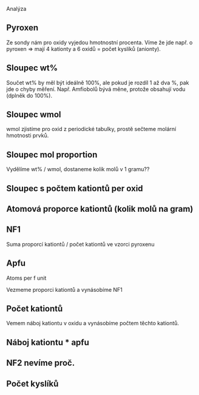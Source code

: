 Analýza

## Pyroxen

Ze sondy nám pro oxidy vyjedou hmotnostní procenta.
Víme že jde např. o pyroxen => mají 4 kationty a 6 oxidů = počet kyslíků (anionty).

## Sloupec wt%

Součet wt% by měl být ideálně 100%, ale pokud je rozdíl 1 až dva %, pak jde o chyby měření.
Např. Amfiobolů bývá měne, protože obsahují vodu (dplněk do 100%).

## Sloupec wmol

wmol zjistíme pro oxid z periodické tabulky, prostě sečteme molární hmotnosti prvků.

## Sloupec mol proportion

Vydělíme wt% / wmol, dostaneme kolik molů v 1 gramu??

## Sloupec s počtem kationtů per oxid

## Atomová proporce kationtů (kolik molů na gram)

## NF1

Suma proporcí kationtů / počet kationtů ve vzorci pyroxenu

## Apfu

Atoms per f unit

Vezmeme proporci kationtů a vynásobíme NF1

## Počet kationtů

Vemem náboj kationtu v oxidu a vynásobíme počtem těchto kationtů.

## Náboj kationtu \* apfu

## NF2 nevíme proč.

## Počet kyslíků
